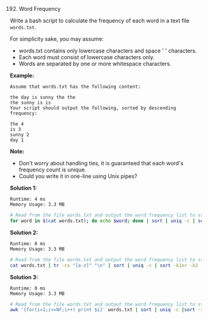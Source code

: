 192. Word Frequency

Write a bash script to calculate the frequency of each word in a text file `words.txt`.

For simplicity sake, you may assume:

* words.txt contains only lowercase characters and space ' ' characters.
* Each word must consist of lowercase characters only.
* Words are separated by one or more whitespace characters.

**Example:**

```
Assume that words.txt has the following content:

the day is sunny the the
the sunny is is
Your script should output the following, sorted by descending frequency:

the 4
is 3
sunny 2
day 1
```

**Note:**

* Don't worry about handling ties, it is guaranteed that each word's frequency count is unique.
* Could you write it in one-line using Unix pipes?

**Solution 1:**
```
Runtime: 4 ms
Memory Usage: 3.3 MB
```
```sh
# Read from the file words.txt and output the word frequency list to stdout.
for word in $(cat words.txt); do echo $word; done | sort | uniq -c | sort -r | awk '{ print $2 " "$1}'
```

**Solution 2:**
```
Runtime: 0 ms
Memory Usage: 3.3 MB
```
```sh
# Read from the file words.txt and output the word frequency list to stdout.
cat words.txt | tr -cs "[a-z]" "\n" | sort | uniq -c | sort -k1nr -k2 |awk '{print $2,$1}'
```

**Solution 3:**
```
Runtime: 0 ms
Memory Usage: 3.3 MB
```
```sh
# Read from the file words.txt and output the word frequency list to stdout.
awk '{for(i=1;i<=NF;i++) print $i}' words.txt | sort | uniq -c |sort -r|awk '{print $2" "$1}'
```